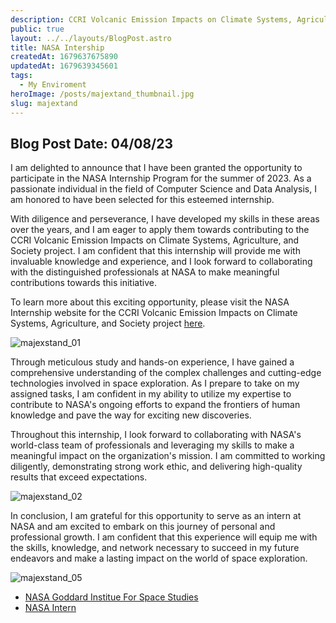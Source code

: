 ```yaml
---
description: CCRI Volcanic Emission Impacts on Climate Systems, Agriculture and Society
public: true 
layout: ../../layouts/BlogPost.astro
title: NASA Intership
createdAt: 1679637675890
updatedAt: 1679639345601
tags:
  - My Enviroment
heroImage: /posts/majextand_thumbnail.jpg
slug: majextand
---
```

## Blog Post Date: **04/08/23**



I am delighted to announce that I have been granted the opportunity to participate in the NASA Internship Program for the summer of 2023. As a passionate individual in the field of Computer Science and Data Analysis, I am honored to have been selected for this esteemed internship.

With diligence and perseverance, I have developed my skills in these areas over the years, and I am eager to apply them towards contributing to the CCRI Volcanic Emission Impacts on Climate Systems, Agriculture, and Society project. I am confident that this internship will provide me with invaluable knowledge and experience, and I look forward to collaborating with the distinguished professionals at NASA to make meaningful contributions towards this initiative.

To learn more about this exciting opportunity, please visit the NASA Internship website for the CCRI Volcanic Emission Impacts on Climate Systems, Agriculture, and Society project [here](https://www.giss.nasa.gov/edu/ccri/2022-2023.html).

![majexstand_01](/posts/majextand_majexstand-01.jpg)

Through meticulous study and hands-on experience, I have gained a comprehensive understanding of the complex challenges and cutting-edge technologies involved in space exploration. As I prepare to take on my assigned tasks, I am confident in my ability to utilize my expertise to contribute to NASA's ongoing efforts to expand the frontiers of human knowledge and pave the way for exciting new discoveries.

Throughout this internship, I look forward to collaborating with NASA's world-class team of professionals and leveraging my skills to make a meaningful impact on the organization's mission. I am committed to working diligently, demonstrating strong work ethic, and delivering high-quality results that exceed expectations.

![majexstand_02](/posts/majextand_majexstand-02.jpg)

In conclusion, I am grateful for this opportunity to serve as an intern at NASA and am excited to embark on this journey of personal and professional growth. I am confident that this experience will equip me with the skills, knowledge, and network necessary to succeed in my future endeavors and make a lasting impact on the world of space exploration.

![majexstand_05](/posts/majextand_majexstand-05.jpg)

- [NASA Goddard Institue For Space Studies](https://www.giss.nasa.gov/)
- [NASA Intern](https://www.giss.nasa.gov/edu/ccri/2022-2023.html)
